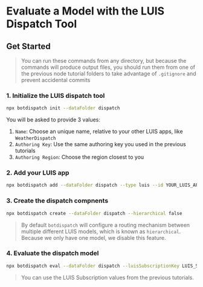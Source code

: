 # Evaluate a Model with the LUIS Dispatch Tool

## Get Started

> You can run these commands from any directory, but because the commands will produce output files, you should run them from one of the previous node tutorial folders to take advantage of `.gitignore` and prevent accidental commits

### 1. Initialize the LUIS dispatch tool

```bash
npx botdispatch init --dataFolder dispatch
```

You will be asked to provide 3 values:

1. `Name`: Choose an unique name, relative to your other LUIS apps, like `WeatherDispatch`
2. `Authoring Key`: Use the same authoring key you used in the previous tutorials
3. `Authoring Region`: Choose the region closest to you

### 2. Add your LUIS app

```bash
npx botdispatch add --dataFolder dispatch --type luis --id YOUR_LUIS_APPID
```

### 3. Create the dispatch compnents

```bash
npx botdispatch create --dataFolder dispatch --hierarchical false
```

> By default `botdispatch` will configure a routing mechanism between multiple different LUIS models, which is known as `hierarchical`. Because we only have one model, we disable this feature.

### 4. Evaluate the dispatch model

```bash
npx botdispatch eval --dataFolder dispatch --luisSubscriptionKey LUIS_SUBSCRIPTION_KEY --luisSubscriptionRegion LUIS_SUBSCRIPTION_REGION
```

> You can use the LUIS Subscription values from the previous tutorials.
